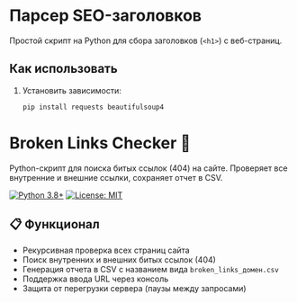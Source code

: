 # Парсер SEO-заголовков  

Простой скрипт на Python для сбора заголовков (`<h1>`) с веб-страниц.  

## Как использовать  
1. Установить зависимости:  
   ```bash
   pip install requests beautifulsoup4

# Broken Links Checker :mag_right:
Python-скрипт для поиска битых ссылок (404) на сайте. Проверяет все внутренние и внешние ссылки, сохраняет отчет в CSV.

[![Python 3.8+](https://img.shields.io/badge/python-3.8%2B-blue)](https://www.python.org/downloads/)
[![License: MIT](https://img.shields.io/badge/License-MIT-yellow.svg)](https://opensource.org/licenses/MIT)

## 📋 Функционал
- Рекурсивная проверка всех страниц сайта
- Поиск внутренних и внешних битых ссылок (404)
- Генерация отчета в CSV с названием вида `broken_links_домен.csv`
- Поддержка ввода URL через консоль
- Защита от перегрузки сервера (паузы между запросами)
